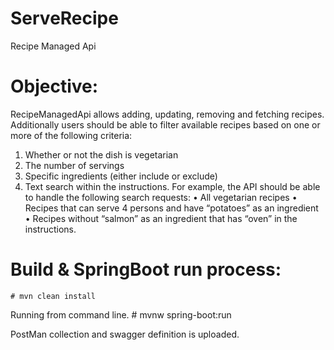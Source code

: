 # ServeRecipe
Recipe Managed Api 


# Objective:
RecipeManagedApi allows adding, updating, removing and fetching recipes. Additionally users should be able to filter available recipes based on one or more of the following criteria:
1. Whether or not the dish is vegetarian
2. The number of servings
3. Specific ingredients (either include or exclude)
4. Text search within the instructions.
For example, the API should be able to handle the following search requests:
• All vegetarian recipes
• Recipes that can serve 4 persons and have “potatoes” as an ingredient
• Recipes without “salmon” as an ingredient that has “oven” in the instructions.

# Build & SpringBoot run process:

    # mvn clean install

Running from command line.
    # mvnw spring-boot:run

PostMan collection and swagger definition is uploaded.
